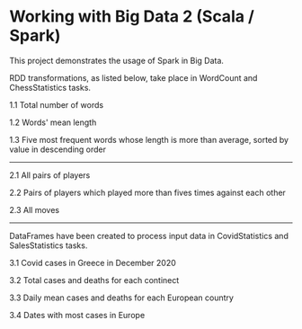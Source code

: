 # Working with Big Data 2 (Scala / Spark)

This project demonstrates the usage of Spark in Big Data.

RDD transformations, as listed below, take place in WordCount and ChessStatistics tasks.

1.1 Total number of words

1.2 Words' mean length

1.3 Five most frequent words whose length is more than average, sorted by value in descending order


---

2.1 All pairs of players

2.2 Pairs of players which played more than fives times against each other

2.3 All moves

---

DataFrames have been created to process input data in CovidStatistics and SalesStatistics tasks. 

3.1 Covid cases in Greece in December 2020

3.2 Total cases and deaths for each continect

3.3 Daily mean cases and deaths for each European country

3.4 Dates with most cases in Europe
